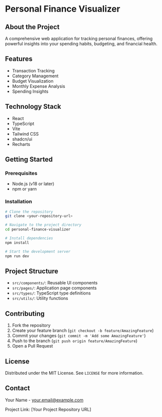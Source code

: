 
# Personal Finance Visualizer

## About the Project

A comprehensive web application for tracking personal finances, offering powerful insights into your spending habits, budgeting, and financial health.

## Features

- Transaction Tracking
- Category Management
- Budget Visualization
- Monthly Expense Analysis
- Spending Insights

## Technology Stack

- React
- TypeScript
- Vite
- Tailwind CSS
- shadcn/ui
- Recharts

## Getting Started

### Prerequisites

- Node.js (v18 or later)
- npm or yarn

### Installation

```sh
# Clone the repository
git clone <your-repository-url>

# Navigate to the project directory
cd personal-finance-visualizer

# Install dependencies
npm install

# Start the development server
npm run dev
```

## Project Structure

- `src/components/`: Reusable UI components
- `src/pages/`: Application page components
- `src/types/`: TypeScript type definitions
- `src/utils/`: Utility functions

## Contributing

1. Fork the repository
2. Create your feature branch (`git checkout -b feature/AmazingFeature`)
3. Commit your changes (`git commit -m 'Add some AmazingFeature'`)
4. Push to the branch (`git push origin feature/AmazingFeature`)
5. Open a Pull Request

## License

Distributed under the MIT License. See `LICENSE` for more information.

## Contact

Your Name - your.email@example.com

Project Link: [Your Project Repository URL]
